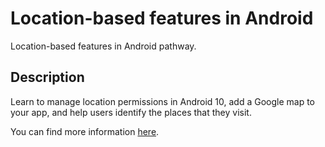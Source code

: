# Location-based features in Android

Location-based features in Android pathway.

## Description

Learn to manage location permissions in Android 10, add a Google map to your app, and help users identify the places that they visit.

You can find more information [here](https://developer.android.com/courses/pathways/location-based-features-in-android).